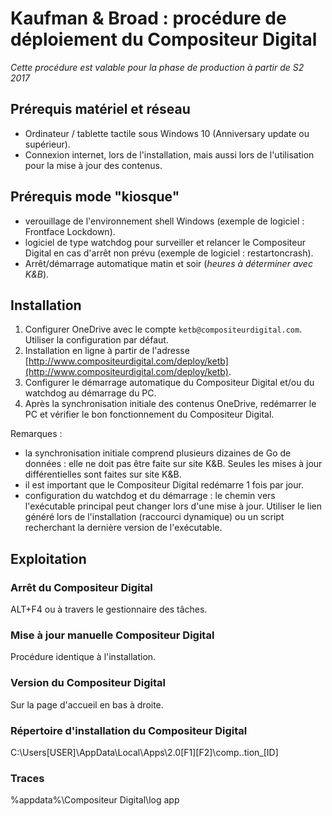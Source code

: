 # Kaufman & Broad : procédure de déploiement du Compositeur Digital

*Cette procédure est valable pour la phase de production à partir de S2 2017*

## Prérequis matériel et réseau
- Ordinateur / tablette tactile sous Windows 10 (Anniversary update ou supérieur).
- Connexion internet, lors de l'installation, mais aussi lors de l'utilisation pour la mise à jour des contenus.

## Prérequis mode "kiosque"
- verouillage de l'environnement shell Windows (exemple de logiciel : Frontface Lockdown).
- logiciel de type watchdog pour surveiller et relancer le Compositeur Digital en cas d'arrêt non prévu (exemple de logiciel : restartoncrash).
- Arrêt/démarrage automatique matin et soir (*heures à déterminer avec K&B*).



## Installation
1. Configurer OneDrive avec le compte `ketb@compositeurdigital.com`. Utiliser la configuration par défaut.
2. Installation en ligne à partir de l'adresse [http://www.compositeurdigital.com/deploy/ketb](http://www.compositeurdigital.com/deploy/ketb).
3. Configurer le démarrage automatique du Compositeur Digital et/ou du watchdog au démarrage du PC.
4. Après la synchronisation initiale des contenus OneDrive, redémarrer le PC et vérifier le bon fonctionnement du Compositeur Digital.

Remarques :
- la synchronisation initiale comprend plusieurs dizaines de Go de données : elle ne doit pas être faite sur site K&B. Seules les mises à jour différentielles sont faites sur site K&B.
- il est important que le Compositeur Digital redémarre 1 fois par jour.
- configuration du watchdog et du démarrage : le chemin vers l'exécutable principal peut changer lors d'une mise à jour. Utiliser le lien généré lors de l'installation (raccourci dynamique) ou un script recherchant la dernière version de l'exécutable.

## Exploitation
### Arrêt du Compositeur Digital
ALT+F4 ou à travers le gestionnaire des tâches.

### Mise à jour manuelle Compositeur Digital
Procédure identique à l'installation.

### Version du Compositeur Digital
Sur la page d'accueil en bas à droite.

### Répertoire d'installation du Compositeur Digital
C:\Users\[USER]\AppData\Local\Apps\2.0\[F1]\[F2]\comp..tion_[ID]

### Traces
%appdata%\Compositeur Digital\log app




